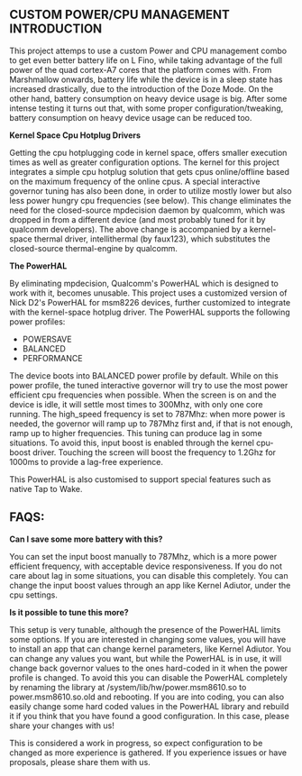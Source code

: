 

CUSTOM POWER/CPU MANAGEMENT INTRODUCTION
----------------------------------------


This project attemps to use a custom Power and CPU management combo to get even better battery life on L Fino, while taking advantage of the full power of the quad cortex-A7 cores that the platform comes with. From Marshmallow onwards, battery life while the device is in a sleep state has increased drastically, due to the introduction of the Doze Mode. On the other hand, battery consumption on heavy device usage is big. After some intense testing it turns out that, with some proper configuration/tweaking, battery consumption on heavy device usage can be reduced too. 

**Kernel Space Cpu Hotplug Drivers**

Getting the cpu hotplugging code in kernel space, offers smaller execution times as well as greater configuration options. The kernel for this project integrates a simple cpu hotplug solution that gets cpus online/offline based on the maximum frequency of the online cpus. A special interactive governor tuning has also been done, in order to utilize mostly lower but also less power hungry cpu frequencies (see below). This change eliminates the need for the closed-source mpdecision daemon by qualcomm, which was dropped in from a different device (and most probably tuned for it by qualcomm developers). The above change is accompanied by a kernel-space thermal driver, intellithermal (by faux123), which substitutes the closed-source thermal-engine by qualcomm.

**The PowerHAL**

By eliminating mpdecision,  Qualcomm's PowerHAL which is designed to work with it, becomes unusable. This project uses a customized version of Nick D2's PowerHAL for msm8226 devices, further customized to integrate with the kernel-space hotplug driver.
The PowerHAL supports the following power profiles: 

 - POWERSAVE
 - BALANCED
 - PERFORMANCE

The device boots into BALANCED power profile by default. While on this power profile, the tuned interactive governor will try to use the most power efficient cpu frequencies when possible. When the screen is on and the device is idle, it will settle most times to 300Mhz, with only one core running. The high_speed frequency is set to 787Mhz: when more power is needed, the governor will ramp up to 787Mhz first and, if that is not enough, ramp up to higher frequencies. This tuning can produce lag in some situations. To avoid this, input boost is enabled through the kernel cpu-boost driver. Touching the screen will boost the frequency to 1.2Ghz for 1000ms to provide a lag-free experience.

This PowerHAL is also customised to support special features such as native Tap to Wake.

FAQS:
-----

**Can I save some more battery with this?**

You can set the input boost manually to 787Mhz, which is a more power efficient frequency, with acceptable device responsiveness. If you do not care about lag in some situations, you can disable this completely. You can change the input boost values through an app like Kernel Adiutor, under the cpu settings.

**Is it possible to tune this more?**

This setup is very tunable, although the presence of the PowerHAL limits some options. If you are interested in changing some values, you will have to install an app that can change kernel parameters, like Kernel Adiutor. You can change any values you want, but while the PowerHAL is in use, it will change back governor values to the ones hard-coded in it when the power profile is changed. To avoid this you can disable the PowerHAL completely by renaming the library at /system/lib/hw/power.msm8610.so to power.msm8610.so.old and rebooting. If you are into coding, you can also easily change some hard coded values in the PowerHAL library and rebuild it if you think that you have found a good configuration. In this case, please share your changes with us!

This is considered a work in progress, so expect configuration to be changed as more experience is gathered. If you experience issues or have proposals, please share them with us.
